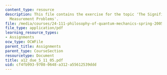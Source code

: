 ```yaml
---
content_type: resource
description: This file contains the exercise for the topic 'The Significance of the
  Measurement Problems'.
file: /media/courses/24-111-philosophy-of-quantum-mechanics-spring-2005/cf4fb99397080648a312a55612539ddd_a12_due_5_11_05.pdf
file_type: application/pdf
learning_resource_types:
- Assignments
ocw_type: OCWFile
parent_title: Assignments
parent_type: CourseSection
resourcetype: Document
title: a12_due_5_11_05.pdf
uid: cf4fb993-9708-0648-a312-a55612539ddd
---
```

